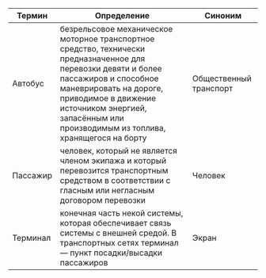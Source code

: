 Термин|Определение|Синоним
------|-----------|-------
Автобус|безрельсовое механическое моторное транспортное средство, технически предназначенное для перевозки девяти и более пассажиров и способное маневрировать на дороге, приводимое в движение источником энергией, запасённым или производимым из топлива, хранящегося на борту | Общественный транспорт
Пассажир | человек, который не является членом экипажа и который перевозится транспортным средством в соответствии с гласным или негласным договором перевозки | Человек
Терминал | конечная часть некой системы, которая обеспечивает связь системы с внешней средой. В транспортных сетях терминал — пункт посадки/высадки пассажиров | Экран
